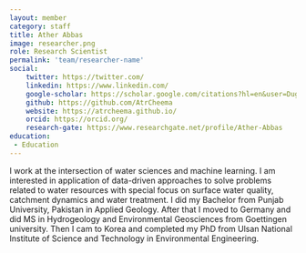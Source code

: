 ```yaml
---
layout: member
category: staff
title: Ather Abbas
image: researcher.png
role: Research Scientist
permalink: 'team/researcher-name'
social:
    twitter: https://twitter.com/
    linkedin: https://www.linkedin.com/
    google-scholar: https://scholar.google.com/citations?hl=en&user=DugZ6eEAAAAJ
    github: https://github.com/AtrCheema
    website: https://atrcheema.github.io/
    orcid: https://orcid.org/
    research-gate: https://www.researchgate.net/profile/Ather-Abbas
education:
 - Education
---
```


 I work at the intersection of water sciences and machine learning. I am interested in application of data-driven approaches to solve problems related to water resources with special focus on surface water quality, catchment dynamics and water treatment. I did my Bachelor from Punjab University, Pakistan in Applied Geology. After that I moved to Germany and did MS in Hydrogeology and Environmental Geosciences from Goettingen university. Then I cam to Korea and completed my PhD from Ulsan National Institute of Science and Technology in Environmental Engineering.
